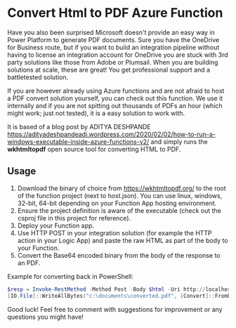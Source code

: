 # Convert Html to PDF Azure Function

Have you also been surprised Microsoft doesn't provide an easy way in Power Platform to generate PDF documents. Sure you have the OneDrive for Business route, but if you want to build an integration pipeline without having to license an integration account for OneDrive you are stuck with 3rd party solutions like those from Adobe or Plumsail. When you are building solutions at scale, these are great! You get professional support and a battletested solution.

If you are however already using Azure functions and are not afraid to host a PDF convert solution yourself, you can check out this function. We use it internally and if you are not spitting out thousands of PDFs an hour (which might work; just not tested), it is a easy solution to work with.

It is based of a blog post by ADITYA DESHPANDE
https://adityadeshpandeadi.wordpress.com/2020/02/02/how-to-run-a-windows-executable-inside-azure-functions-v2/ and simply runs the **wkhtmltopdf** open source tool for converting HTML to PDF.

## Usage

1. Download the binary of choice from https://wkhtmltopdf.org/ to the root of the function project (next to host.json). You can use linux, windows, 32-bit, 64-bit depending on your Function App hosting environment.
2. Ensure the project definition is aware of the executable (check out the csproj file in this project for reference).
3. Deploy your Function app.
4. Use HTTP POST in your integration solution (for example the HTTP action in your Logic App) and paste the raw HTML as part of the body to your Function.
5. Convert the Base64 encoded binary from the body of the response to an PDF.

Example for converting back in PowerShell:

```powershell
$resp = Invoke-RestMethod -Method Post -Body $html -Uri http://localhost:7071/api/convert-Html2Pdf
[IO.File]::WriteAllBytes("c:\documents\converted.pdf", [Convert]::FromBase64String($resp))
```

Good luck! Feel free to comment with suggestions for improvement or any questions you might have!
